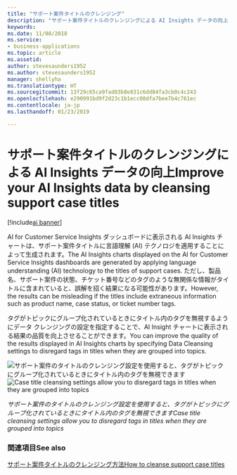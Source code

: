 ```yaml
---
title: "サポート案件タイトルのクレンジング"
description: "サポート案件タイトルのクレンジングによる AI Insights データの向上"
keywords: 
ms.date: 11/08/2018
ms.service:
- business-applications
ms.topic: article
ms.assetid: 
author: stevesaunders1952
ms.author: stevesaunders1952
manager: shellyha
ms.translationtype: HT
ms.sourcegitcommit: 13f29c65ca9fad83b8e831c6dd84fa3cb0c4c243
ms.openlocfilehash: e290991bd9f2d23c1b1ecc08dfa7bee7b4c761ec
ms.contentlocale: ja-jp
ms.lasthandoff: 01/23/2019

---
```


# <a name="improve-your-ai-insights-data-by-cleansing-support-case-titles"></a><span data-ttu-id="53654-103">サポート案件タイトルのクレンジングによる AI Insights データの向上</span><span class="sxs-lookup"><span data-stu-id="53654-103">Improve your AI Insights data by cleansing support case titles</span></span>

[!include[ai banner](../includes/ai.md)] 

<span data-ttu-id="53654-104">AI for Customer Service Insights ダッシュボードに表示される AI Insights チャートは、サポート案件タイトルに言語理解 (AI) テクノロジを適用することによって生成されます。</span><span class="sxs-lookup"><span data-stu-id="53654-104">The AI Insights charts displayed on the AI for Customer Service Insights dashboards are generated by applying language understanding (AI) technology to the titles of support cases.</span></span> <span data-ttu-id="53654-105">ただし、製品名、サポート案件の状態、チケット番号などのタグのような無関係な情報がタイトルに含まれていると、誤解を招く結果になる可能性があります。</span><span class="sxs-lookup"><span data-stu-id="53654-105">However, the results can be misleading if the titles include extraneous information such as product name, case status, or ticket number tags.</span></span> 

<span data-ttu-id="53654-106">タグがトピックにグループ化されているときにタイトル内のタグを無視するようにデータ クレンジングの設定を指定することで、AI Insight チャートに表示される結果の品質を向上させることができます。</span><span class="sxs-lookup"><span data-stu-id="53654-106">You can improve the quality of the results displayed in AI Insights charts by specifying Data Cleansing settings to disregard tags in titles when they are grouped into topics.</span></span>

<span data-ttu-id="53654-107">![サポート案件のタイトルのクレンジング設定を使用すると、タグがトピックにグループ化されているときにタイトル内のタグを無視できます](media/case-title-cleansing.png "サポート案件のタイトルのクレンジング設定を使用すると、タグがトピックにグループ化されているときにタイトル内のタグを無視できます")</span><span class="sxs-lookup"><span data-stu-id="53654-107">![Case title cleansing settings allow you to disregard tags in titles when they are grouped into topics](media/case-title-cleansing.png "Case title cleansing settings allow you to disregard tags in titles when they are grouped into topics")</span></span>

<span data-ttu-id="53654-108">*サポート案件のタイトルのクレンジング設定を使用すると、タグがトピックにグループ化されているときにタイトル内のタグを無視できます*</span><span class="sxs-lookup"><span data-stu-id="53654-108">*Case title cleansing settings allow you to disregard tags in titles when they are grouped into topics*</span></span>

### <a name="see-also"></a><span data-ttu-id="53654-109">関連項目</span><span class="sxs-lookup"><span data-stu-id="53654-109">See also</span></span>
[<span data-ttu-id="53654-110">サポート案件タイトルのクレンジング方法</span><span class="sxs-lookup"><span data-stu-id="53654-110">How to cleanse support case titles</span></span>](https://docs.microsoft.com/dynamics365/ai/customer-service-insights/settings)


